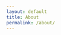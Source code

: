 ```yaml
---
layout: default
title: About
permalink: /about/
---
```



<object data="{{ https://bart-olson.github.io/Portfolio/about }}{{ https://bart-olson.github.io/Portfolio/ }}/assets/Algebra_I_Reference_Sheet.pdf" width="1000" height="1000" type="application/pdf"></object>
